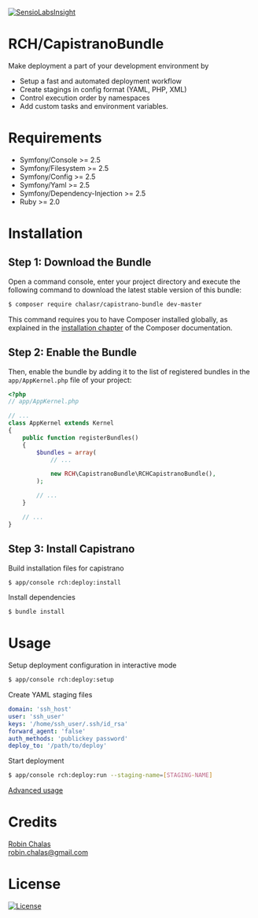 [![SensioLabsInsight](https://insight.sensiolabs.com/projects/a1b5a249-e656-4a0f-af57-77f8f84f2e74/mini.png)](https://insight.sensiolabs.com/projects/a1b5a249-e656-4a0f-af57-77f8f84f2e74)

# RCH/CapistranoBundle

Make deployment a part of your development environment by
- Setup a fast and automated deployment workflow
- Create stagings in config format (YAML, PHP, XML)
- Control execution order by namespaces
- Add custom tasks and environment variables.

Requirements
============

- Symfony/Console >= 2.5
- Symfony/Filesystem >= 2.5
- Symfony/Config >= 2.5
- Symfony/Yaml >= 2.5
- Symfony/Dependency-Injection >= 2.5
- Ruby >= 2.0

Installation
============

Step 1: Download the Bundle
---------------------------

Open a command console, enter your project directory and execute the
following command to download the latest stable version of this bundle:

```bash
$ composer require chalasr/capistrano-bundle dev-master
```

This command requires you to have Composer installed globally, as explained
in the [installation chapter](https://getcomposer.org/doc/00-intro.md)
of the Composer documentation.

Step 2: Enable the Bundle
-------------------------

Then, enable the bundle by adding it to the list of registered bundles
in the `app/AppKernel.php` file of your project:

```php
<?php
// app/AppKernel.php

// ...
class AppKernel extends Kernel
{
    public function registerBundles()
    {
        $bundles = array(
            // ...

            new RCH\CapistranoBundle\RCHCapistranoBundle(),
        );

        // ...
    }

    // ...
}
```

Step 3: Install Capistrano
-------------------------

Build installation files for capistrano
```bash
$ app/console rch:deploy:install
```

Install dependencies
```bash
$ bundle install
```

Usage
======

Setup deployment configuration in interactive mode  
```bash
$ app/console rch:deploy:setup
```

Create YAML staging files  
```yaml
domain: 'ssh_host'
user: 'ssh_user'
keys: '/home/ssh_user/.ssh/id_rsa'
forward_agent: 'false'
auth_methods: 'publickey password'
deploy_to: '/path/to/deploy'

```

Start deployment  
```bash
$ app/console rch:deploy:run --staging-name=[STAGING-NAME]
```

[Advanced usage](https://github.com/capistrano/capistrano#usage)

Credits
=======

[Robin Chalas](https:/github.com/chalasr)  
[robin.chalas@gmail.com](mailto:robin.chalas@gmail.com)

License
=======

[![License](http://img.shields.io/:license-gpl3-blue.svg)](http://www.gnu.org/licenses/gpl-3.0.html)

